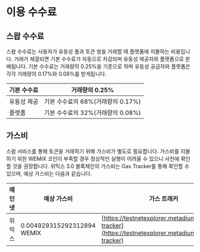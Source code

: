 # 이용 수수료

## 스왑 수수료

스왑 수수료는 사용자가 유동성 풀과 토큰 쌍을 거래할 때 플랫폼에 지불하는 비용입니다. 거래가 체결되면 기본 수수료가 자동으로 차감되며 유동성 제공자와 플랫폼으로 분배됩니다. 기본 수수료는 거래량의 0.25%을 기준으로 하며 유동성 공급자와 플랫폼은 각각 거래량의 0.17%와 0.08%를 받게됩니다.

| 기본 수수료 | 거래량의 0.25%              |
| ------ | ----------------------- |
| 유동성 제공 | 기본 수수료의 68%(거래량의 0.17%) |
| 플랫폼    | 기본 수수료의 32%(거래량의 0.08%) |

## 가스비

스왑 서비스를 통해 토큰을 거래하기 위해 가스비가 별도로 필요합니다. 가스비를 지불하기 위한 WEMIX 코인이 부족할 경우 정상적인 실행이 어려울 수 있으니 사전에 확인할 것을 권장합니다. 위믹스 3.0 블록체인의 가스비는 Gas Tracker를 통해 확인할 수 있으며, 예상 가스비는 다음과 같습니다.

| 메인넷 | 예상 가스비                     | 가스 트래커                                                                                               |
| --- | -------------------------- | ---------------------------------------------------------------------------------------------------- |
| 위믹스 | 0.004929315292312894 WEMIX | [https://testnetexplorer.metadium.com/gas-tracker](https://testnetexplorer.metadium.com/gas-tracker) |
